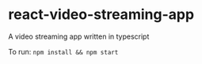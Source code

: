 # react-video-streaming-app

A video streaming app written in typescript

To run:
`npm install && npm start`
